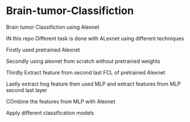 # Brain-tumor-Classifiction

Brain tumor Classifiction using Alexnet

IN this repo Different task is done with ALexnet using different techniques

Firstly used pretrained Alexnet 

Secondly using alexnet from scratch without pretrained weights

Thirdly Extract feature from second last FCL of pretrained Alexnet

Lastly extract hog feature then used MLP and extract features from MLP second last layer 

COmbine the features from MLP with Alexnet 

Apply different classification models
